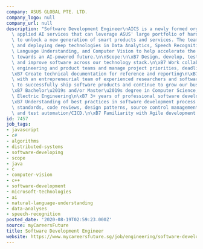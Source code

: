 ```yaml
---
company: ASUS GLOBAL PTE. LTD.
company_logo: null
company_url: null
description: "Software Development Engineer\nAICS is a newly formed organization incubating\
  \ applied AI services that can leverage ASUS' large portfolio of hardware products\
  \ to unlock a new generation of smart products and services. The team is building\
  \ and deploying deep technologies in Data Analytics, Speech Recognition, Natural\
  \ Language Understanding, and Computer Vision to help accelerate the transformation\
  \ towards an AI-powered future.\n\nScope:\n\xB7 Design, develop, test, deploy, maintain\
  \ and improve software across our technology stack.\n\xB7 Work collaboratively across\
  \ engineering and product teams and manage project priorities, deadlines and deliverables.\n\
  \xB7 Create technical documentation for reference and reporting\n\xB7 Work closely\
  \ with an entrepreneurial team of experienced researchers and software engineers\
  \ to successfully ship software products and continue to grow our business\n\nRequirements:\n\
  \xB7 Bachelor\u2019s and/or Master\u2019s degree in Computer Science, Computer Engineering,\
  \ Electric Engineering\n\xB7 3+ years of professional software development experience\n\
  \xB7 Understanding of best practices in software development process including coding\
  \ standards, code reviews, design patterns, source control management (github),\
  \ and test automation/CICD.\n\xB7 Familiarity with Agile development methodologies"
id: 7457
job_tags:
- javascript
- c#
- algorithms
- distributed-systems
- software-developing
- scope
- java
- c
- computer-vision
- c++
- software-development
- microsoft-technologies
- ai
- natural-language-understanding
- data-analyses
- speech-recognition
posted_date: '2020-08-19T02:59:23.000Z'
source: myCareersFuture
title: Software Development Engineer
website: https://www.mycareersfuture.sg/job/engineering/software-development-engineer-3e46108da3ef5e6144b956dde5b8a5df
---
```

